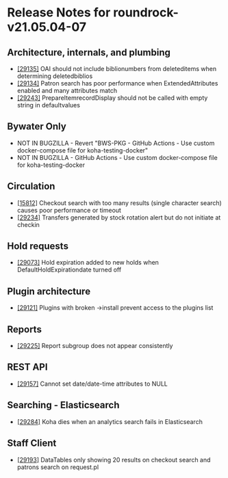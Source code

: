 
# Release Notes for roundrock-v21.05.04-07

## Architecture, internals, and plumbing

- [[29135]](http://bugs.koha-community.org/bugzilla3/show_bug.cgi?id=29135) OAI should not include biblionumbers from deleteditems when determining deletedbiblios
- [[29134]](http://bugs.koha-community.org/bugzilla3/show_bug.cgi?id=29134) Patron search has poor performance when ExtendedAttributes enabled and many attributes match
- [[29243]](http://bugs.koha-community.org/bugzilla3/show_bug.cgi?id=29243) PrepareItemrecordDisplay should not be called with empty string in defaultvalues

## Bywater Only

- NOT IN BUGZILLA - Revert "BWS-PKG - GitHub Actions - Use custom docker-compose file for koha-testing-docker"
- NOT IN BUGZILLA - GitHub Actions - Use custom docker-compose file for koha-testing-docker

## Circulation

- [[15812]](http://bugs.koha-community.org/bugzilla3/show_bug.cgi?id=15812) Checkout search with too many results (single character search)  causes poor performance or timeout
- [[29234]](http://bugs.koha-community.org/bugzilla3/show_bug.cgi?id=29234) Transfers generated by stock rotation alert but do not initiate at checkin

## Hold requests

- [[29073]](http://bugs.koha-community.org/bugzilla3/show_bug.cgi?id=29073) Hold expiration added to new holds when DefaultHoldExpirationdate turned off

## Plugin architecture

- [[29121]](http://bugs.koha-community.org/bugzilla3/show_bug.cgi?id=29121) Plugins with broken ->install prevent access to the plugins list

## Reports

- [[29225]](http://bugs.koha-community.org/bugzilla3/show_bug.cgi?id=29225) Report subgroup does not appear consistently

## REST API

- [[29157]](http://bugs.koha-community.org/bugzilla3/show_bug.cgi?id=29157) Cannot set date/date-time attributes to NULL

## Searching - Elasticsearch

- [[29284]](http://bugs.koha-community.org/bugzilla3/show_bug.cgi?id=29284) Koha dies when an analytics search fails in Elasticsearch

## Staff Client

- [[29193]](http://bugs.koha-community.org/bugzilla3/show_bug.cgi?id=29193) DataTables only showing 20 results on checkout search and patrons search on request.pl


